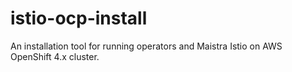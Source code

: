 # istio-ocp-install
An installation tool for running operators and Maistra Istio on AWS OpenShift 4.x cluster.
